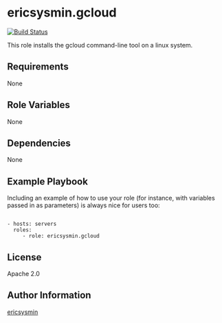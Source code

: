 # ericsysmin.gcloud

[![Build Status](https://travis-ci.org/ericsysmin/ansible-role-gcloud.svg?branch=master)](https://travis-ci.org/ericsysmin/ansible-role-gcloud)

This role installs the gcloud command-line tool on a linux system.

## Requirements

None

## Role Variables

None

## Dependencies

None

## Example Playbook

Including an example of how to use your role (for instance, with variables passed in as parameters) is always nice for users too:

```

- hosts: servers
  roles:
     - role: ericsysmin.gcloud
```

## License

Apache 2.0

## Author Information

[ericsysmin](https://ericsysmin.com)
